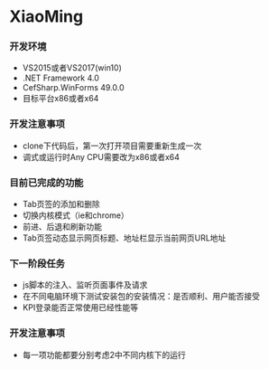 # XiaoMing
### 开发环境
- VS2015或者VS2017(win10)
- .NET Framework 4.0
- CefSharp.WinForms 49.0.0
- 目标平台x86或者x64
### 开发注意事项
- clone下代码后，第一次打开项目需要重新生成一次
- 调式或运行时Any CPU需要改为x86或者x64
### 目前已完成的功能
- Tab页签的添加和删除
- 切换内核模式（ie和chrome）
- 前进、后退和刷新功能
- Tab页签动态显示网页标题、地址栏显示当前网页URL地址
### 下一阶段任务
- js脚本的注入、监听页面事件及请求
- 在不同电脑环境下测试安装包的安装情况：是否顺利、用户能否接受
- KPI登录能否正常使用已经性能等
### 开发注意事项
- 每一项功能都要分别考虑2中不同内核下的运行
